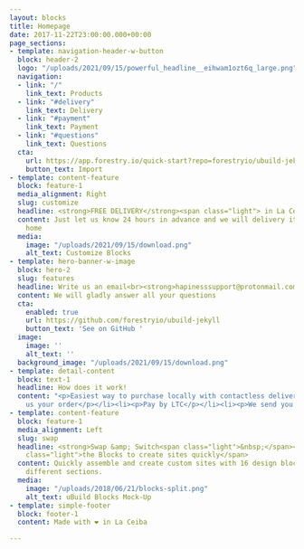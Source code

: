 ```yaml
---
layout: blocks
title: Homepage
date: 2017-11-22T23:00:00.000+00:00
page_sections:
- template: navigation-header-w-button
  block: header-2
  logo: "/uploads/2021/09/15/powerful_headline__eihwam1ozt6q_large.png"
  navigation:
  - link: "/"
    link_text: Products
  - link: "#delivery"
    link_text: Delivery
  - link: "#payment"
    link_text: Payment
  - link: "#questions"
    link_text: Questions
  cta:
    url: https://app.forestry.io/quick-start?repo=forestryio/ubuild-jekyll&provider=github&engine=jekyll
    button_text: Import
- template: content-feature
  block: feature-1
  media_alignment: Right
  slug: customize
  headline: <strong>FREE DELIVERY</strong><span class="light"> in La Ceiba</span>
  content: Just let us know 24 hours in advance and we will delivery it near your
    home
  media:
    image: "/uploads/2021/09/15/download.png"
    alt_text: Customize Blocks
- template: hero-banner-w-image
  block: hero-2
  slug: features
  headline: Write us an email<br><strong>hapinesssupport@protonmail.com</strong>
  content: We will gladly answer all your questions
  cta:
    enabled: true
    url: https://github.com/forestryio/ubuild-jekyll
    button_text: 'See on GitHub '
  image:
    image: ''
    alt_text: ''
  background_image: "/uploads/2021/09/15/download.png"
- template: detail-content
  block: text-1
  headline: How does it work!
  content: "<p>Easiest way to purchase locally with contactless delivery</p><ol><li><p>Email
    us your order</p></li><li><p>Pay by LTC</p></li><li><p>We send you the coordinates</p></li></ol>"
- template: content-feature
  block: feature-1
  media_alignment: Left
  slug: swap
  headline: <strong>Swap &amp; Switch<span class="light">&nbsp;</span></strong><span
    class="light">the Blocks to create sites quickly</span>
  content: Quickly assemble and create custom sites with 16 design blocks for seven
    different sections.
  media:
    image: "/uploads/2018/06/21/blocks-split.png"
    alt_text: uBuild Blocks Mock-Up
- template: simple-footer
  block: footer-1
  content: Made with ❤︎ in La Ceiba

---
```

